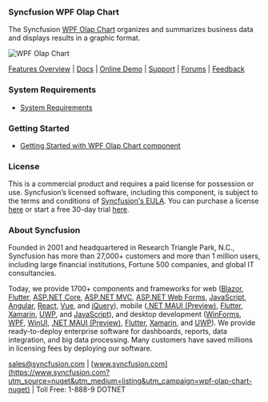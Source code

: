 ### Syncfusion WPF Olap Chart
The Syncfusion [WPF Olap Chart](https://www.syncfusion.com/wpf-controls/olap-chart?utm_source=nuget&utm_medium=listing&utm_campaign=wpf-olap-chart-nuget) organizes and summarizes business data and displays results in a graphic format.

![WPF Olap Chart](https://cdn.syncfusion.com/nuget-readme/wpf/wpf_olap_chart.png)

[Features Overview](https://www.syncfusion.com/wpf-controls/olap-chart?utm_source=nuget&utm_medium=listing&utm_campaign=wpf-olap-chart-nuget) | [Docs](https://help.syncfusion.com/wpf/olap-chart/overview?utm_source=nuget&utm_medium=listing&utm_campaign=wpf-olap-chart-nuget) | [Online Demo](https://github.com/syncfusion/wpf-demos?utm_source=nuget&utm_medium=listing&utm_campaign=wpf-olap-chart-nuget) | [Support](https://www.syncfusion.com/support/directtrac/incidents/newincident?utm_source=nuget&utm_medium=listing&utm_campaign=wpf-olap-chart-nuget) | [Forums](https://www.syncfusion.com/forums/wpf?utm_source=nuget&utm_medium=listing&utm_campaign=wpf-olap-chart-nuget) | [Feedback](https://www.syncfusion.com/feedback/wpf?utm_source=nuget&utm_medium=listing&utm_campaign=wpf-olap-chart-nuget)

### System Requirements

* [System Requirements](https://help.syncfusion.com/wpf/installation/system-requirements?utm_source=nuget&utm_medium=listing&utm_campaign=wpf-olap-chart-nuget)

### Getting Started

* [Getting Started with WPF Olap Chart component](https://help.syncfusion.com/wpf/olap-chart/getting-started?utm_source=nuget&utm_medium=listing&utm_campaign=wpf-olap-chart-nuget)

### License

This is a commercial product and requires a paid license for possession or use. Syncfusion’s licensed software, including this component, is subject to the terms and conditions of [Syncfusion's EULA](https://www.syncfusion.com/eula/es/?utm_source=nuget&utm_medium=listing&utm_campaign=wpf-olap-chart-nuget). You can purchase a license [here](https://www.syncfusion.com/sales/products?utm_source=nuget&utm_medium=listing&utm_campaign=wpf-olap-chart-nuget) or start a free 30-day trial [here](https://www.syncfusion.com/account/manage-trials/start-trials?utm_source=nuget&utm_medium=listing&utm_campaign=wpf-olap-chart-nuget).

### About Syncfusion

Founded in 2001 and headquartered in Research Triangle Park, N.C., Syncfusion has more than 27,000+ customers and more than 1 million users, including large financial institutions, Fortune 500 companies, and global IT consultancies.
 
Today, we provide 1700+ components and frameworks for web ([Blazor](https://www.syncfusion.com/blazor-components?utm_source=nuget&utm_medium=listing&utm_campaign=wpf-olap-chart-nuget), [Flutter](https://www.syncfusion.com/flutter-widgets?utm_source=nuget&utm_medium=listing&utm_campaign=wpf-olap-chart-nuget), [ASP.NET Core](https://www.syncfusion.com/aspnet-core-ui-controls?utm_source=nuget&utm_medium=listing&utm_campaign=wpf-olap-chart-nuget), [ASP.NET MVC](https://www.syncfusion.com/aspnet-mvc-ui-controls?utm_source=nuget&utm_medium=listing&utm_campaign=wpf-olap-chart-nuget), [ASP.NET Web Forms](https://www.syncfusion.com/jquery/aspnet-webforms-ui-controls?utm_source=nuget&utm_medium=listing&utm_campaign=wpf-olap-chart-nuget), [JavaScript](https://www.syncfusion.com/javascript-ui-controls?utm_source=nuget&utm_medium=listing&utm_campaign=wpf-olap-chart-nuget), [Angular](https://www.syncfusion.com/angular-ui-components?utm_source=nuget&utm_medium=listing&utm_campaign=wpf-olap-chart-nuget), [React](https://www.syncfusion.com/react-ui-components?utm_source=nuget&utm_medium=listing&utm_campaign=wpf-olap-chart-nuget), [Vue](https://www.syncfusion.com/vue-ui-components?utm_source=nuget&utm_medium=listing&utm_campaign=wpf-olap-chart-nuget), and [jQuery](https://www.syncfusion.com/jquery-ui-widgets?utm_source=nuget&utm_medium=listing&utm_campaign=wpf-olap-chart-nuget)), mobile ([.NET MAUI (Preview)](https://www.syncfusion.com/maui-controls?utm_source=nuget&utm_medium=listing&utm_campaign=wpf-olap-chart-nuget), [Flutter](https://www.syncfusion.com/flutter-widgets?utm_source=nuget&utm_medium=listing&utm_campaign=wpf-olap-chart-nuget), [Xamarin](https://www.syncfusion.com/xamarin-ui-controls?utm_source=nuget&utm_medium=listing&utm_campaign=wpf-olap-chart-nuget), [UWP](https://www.syncfusion.com/uwp-ui-controls?utm_source=nuget&utm_medium=listing&utm_campaign=wpf-olap-chart-nuget), and [JavaScript](https://www.syncfusion.com/javascript-ui-controls?utm_source=nuget&utm_medium=listing&utm_campaign=wpf-olap-chart-nuget)), and desktop development ([WinForms](https://www.syncfusion.com/winforms-ui-controls?utm_source=nuget&utm_medium=listing&utm_campaign=wpf-olap-chart-nuget), [WPF](https://www.syncfusion.com/wpf-controls?utm_source=nuget&utm_medium=listing&utm_campaign=wpf-olap-chart-nuget), [WinUI](https://www.syncfusion.com/winui-controls?utm_source=nuget&utm_medium=listing&utm_campaign=wpf-olap-chart-nuget), [.NET MAUI (Preview)](https://www.syncfusion.com/maui-controls?utm_source=nuget&utm_medium=listing&utm_campaign=wpf-olap-chart-nuget), [Flutter](https://www.syncfusion.com/flutter-widgets?utm_source=nuget&utm_medium=listing&utm_campaign=wpf-olap-chart-nuget), [Xamarin](https://www.syncfusion.com/xamarin-ui-controls?utm_source=nuget&utm_medium=listing&utm_campaign=wpf-olap-chart-nuget), and [UWP](https://www.syncfusion.com/uwp-ui-controls?utm_source=nuget&utm_medium=listing&utm_campaign=wpf-olap-chart-nuget)). We provide ready-to-deploy enterprise software for dashboards, reports, data integration, and big data processing. Many customers have saved millions in licensing fees by deploying our software.

[sales@syncfusion.com](mailto:sales@syncfusion.com?Subject=Syncfusion%20WPF%20Olap%20Chart%20-%20NuGet) | [www.syncfusion.com](https://www.syncfusion.com?utm_source=nuget&utm_medium=listing&utm_campaign=wpf-olap-chart-nuget) | Toll Free: 1-888-9 DOTNET


